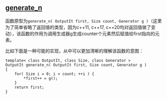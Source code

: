 ## [generate_n](https://en.cppreference.com/w/cpp/algorithm/generate_n)

函数原型为`generate_n( OutputIt first, Size count, Generator g )`（这里为了简单省略了返回值的类型，因为c++11, c++17, c++20均对返回值做了变动），该函数的作用为调用生成器g生成counter个元素然后赋值给first指向的元素。

比如下面是一种可能的实现，从中可以更加清晰的理解该函数的意图：

```
template< class OutputIt, class Size, class Generator >
OutputIt generate_n( OutputIt first, Size count, Generator g )
{
    for( Size i = 0; i < count; ++i ) {
        *first++ = g();
    }
    return first;
}
```
